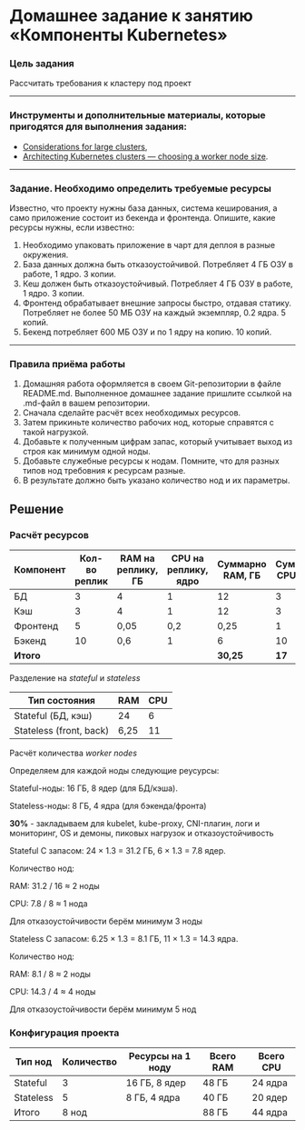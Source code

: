 # Домашнее задание к занятию «Компоненты Kubernetes»

### Цель задания

Рассчитать требования к кластеру под проект

------

### Инструменты и дополнительные материалы, которые пригодятся для выполнения задания:

- [Considerations for large clusters](https://kubernetes.io/docs/setup/best-practices/cluster-large/),
- [Architecting Kubernetes clusters — choosing a worker node size](https://learnk8s.io/kubernetes-node-size).

------

### Задание. Необходимо определить требуемые ресурсы
Известно, что проекту нужны база данных, система кеширования, а само приложение состоит из бекенда и фронтенда. Опишите, какие ресурсы нужны, если известно:

1. Необходимо упаковать приложение в чарт для деплоя в разные окружения. 
2. База данных должна быть отказоустойчивой. Потребляет 4 ГБ ОЗУ в работе, 1 ядро. 3 копии. 
3. Кеш должен быть отказоустойчивый. Потребляет 4 ГБ ОЗУ в работе, 1 ядро. 3 копии. 
4. Фронтенд обрабатывает внешние запросы быстро, отдавая статику. Потребляет не более 50 МБ ОЗУ на каждый экземпляр, 0.2 ядра. 5 копий. 
5. Бекенд потребляет 600 МБ ОЗУ и по 1 ядру на копию. 10 копий.

----

### Правила приёма работы

1. Домашняя работа оформляется в своем Git-репозитории в файле README.md. Выполненное домашнее задание пришлите ссылкой на .md-файл в вашем репозитории.
2. Сначала сделайте расчёт всех необходимых ресурсов.
3. Затем прикиньте количество рабочих нод, которые справятся с такой нагрузкой.
4. Добавьте к полученным цифрам запас, который учитывает выход из строя как минимум одной ноды. 
5. Добавьте служебные ресурсы к нодам. Помните, что для разных типов нод требовния к ресурсам разные. 
6. В результате должно быть указано количество нод и их параметры.

## Решение

### Расчёт ресурсов

|Компонент|Кол-во реплик|RAM на реплику, ГБ|CPU на реплику, ядро|Суммарно RAM, ГБ|Суммарно CPU, ядро|
|---------|---------|---------|---------|---------|---------|
|БД|3|4|1|12|3|
|Кэш|3|4|1|12|3|
|Фронтенд|5|0,05|0,2|0,25|1|
|Бэкенд|10|0,6|1|6|10|
|**Итого**||||**30,25**|**17**|




Разделение на *stateful* и *stateless*

|Тип состояния|RAM|CPU|
|------|-------|------|
|Stateful (БД, кэш)|24|6|
|Stateless (front, back)|6,25|11| 





Расчёт количества *worker nodes*

Определяем для каждой ноды следующие реусурсы:

Stateful-ноды: 16 ГБ, 8 ядер (для БД/кэша).

Stateless-ноды: 8 ГБ, 4 ядра (для бэкенда/фронта)  


**30%** - закладываем для kubelet, kube-proxy, CNI-плагин, логи и мониторинг, OS и демоны, пиковых нагрузок и отказоустойчивость


Stateful
С запасом: 24 × 1.3 = 31.2 ГБ, 6 × 1.3 = 7.8 ядер.

Количество нод:

RAM: 31.2 / 16 ≈ 2 ноды 

CPU: 7.8 / 8 ≈ 1 нода

Для отказоустойчивости берём минимум 3 ноды 





Stateless
С запасом: 6.25 × 1.3 = 8.1 ГБ, 11 × 1.3 = 14.3 ядра.

Количество нод:

RAM: 8.1 / 8 ≈ 2 ноды

CPU: 14.3 / 4 ≈ 4 ноды

Для отказоустойчивости берём минимум 5 нод  





### Конфигурация проекта

|Тип нод|Количество|Ресурсы на 1 ноду|Всего RAM|Всего CPU|
|----------|-----------|-----------|----------|----------|
|Stateful|3|16 ГБ, 8 ядер|48 ГБ|24 ядра|
|Stateless|5|8 ГБ, 4 ядра|40 ГБ|20 ядер|
|Итого|8 нод||88 ГБ|44 ядра|

